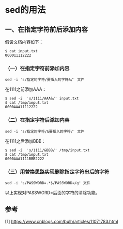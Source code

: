 # sed的用法

## 一、在指定字符前后添加内容

假设文档内容如下：
```shell
$ cat input.txt
000011112222
```

### （一）在指定字符前添加内容

```shell
sed -i 's/指定的字符/要插入的字符&/' 文件
```

在1111之前添加AAA：
```shell
$ sed -i  's/1111/AAA&/' input.txt
$ cat /tmp/input.txt
0000AAA11112222
```

### （二）在指定字符后添加内容

```shell
sed -i 's/指定的字符/&要插入的字符/' 文件
```

在1111之后添加BBB：
```shell
$ sed -i  's/1111/&BBB/' /tmp/input.txt    
$ cat /tmp/input.txt                   
0000AAA1111BBB2222
```

### （三）用替换思路实现删除指定字符串后的字符
```shell
sed -i 's/PASSWORD=.*$/PASSWORD=/g' 文件
```
以上实现对PASSWORD=后面的字符的清除功能。

## 参考

[1] https://www.cnblogs.com/bulh/articles/11071783.html